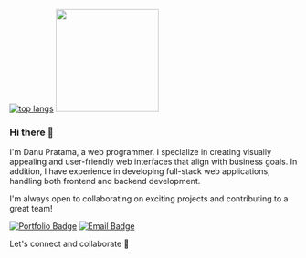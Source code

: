 [![top langs](https://github-readme-stats.vercel.app/api/top-langs/?username=danutama&layout=compact)](https://github.com/danutama/github-readme-stats)
<img height="180em" src="https://github-readme-stats.vercel.app/api?username=danutama&theme=buefy&show_icons=true&hide=contribs&hide_rank=true" />

### Hi there 👋

I'm Danu Pratama, a web programmer. I specialize in creating visually appealing and user-friendly web interfaces that align with business goals. In addition, I have experience in developing full-stack web applications, handling both frontend and backend development.  

I'm always open to collaborating on exciting projects and contributing to a great team!

[![Portfolio Badge](https://img.shields.io/badge/Portfolio-white?style=for-the-badge&logo=website&logoColor=white)](https://danutama.github.io)  [![Email Badge](https://img.shields.io/badge/Email-0496FF?style=for-the-badge&logo=gmail&logoColor=white)](mailto:danupratama.dev@gmail.com)

Let's connect and collaborate 👋
